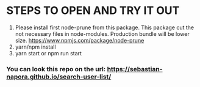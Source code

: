 # STEPS TO OPEN AND TRY IT OUT
1. Please install first node-prune from this package. This package cut the not necessary files in node-modules. Production bundle will be lower size. 
https://www.npmjs.com/package/node-prune
2. yarn/npm install
3. yarn start or npm run start

### You can look this repo on the url: https://sebastian-napora.github.io/search-user-list/